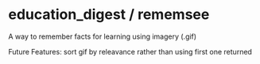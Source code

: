 # education_digest / rememsee
A way to remember facts for learning using imagery (.gif)


Future Features:
  sort gif by releavance rather than using first one returned
